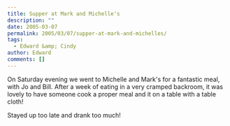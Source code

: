 ```yaml
---
title: Supper at Mark and Michelle's
description: ""
date: 2005-03-07
permalink: 2005/03/07/supper-at-mark-and-michelles/
tags:
  - Edward &amp; Cindy
author: Edward
comments: []
---
```


On Saturday evening we went to Michelle and Mark\'s for a fantastic
meal, with Jo and Bill. After a week of eating in a very cramped
backroom, it was lovely to have someone cook a proper meal and it on a
table with a table cloth!

Stayed up too late and drank too much!

